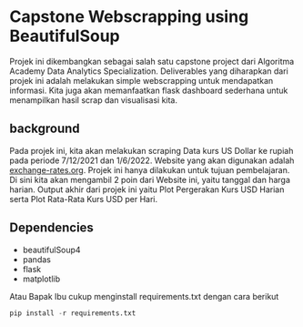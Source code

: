 # Capstone Webscrapping using BeautifulSoup

Projek ini dikembangkan sebagai salah satu capstone project dari Algoritma Academy Data Analytics Specialization. Deliverables yang diharapkan dari projek ini adalah melakukan simple webscrapping untuk mendapatkan informasi. Kita juga akan memanfaatkan flask dashboard sederhana untuk menampilkan hasil scrap dan visualisasi kita.

## background
Pada projek ini, kita akan melakukan scraping Data kurs US Dollar ke rupiah pada periode 7/12/2021 dan 1/6/2022. Website yang akan digunakan adalah [exchange-rates.org](https://www.exchange-rates.org/history/IDR/USD/T). Projek ini hanya dilakukan untuk tujuan pembelajaran. Di sini kita akan mengambil 2 poin dari Website ini, yaitu tanggal dan harga harian. Output akhir dari projek ini yaitu Plot Pergerakan Kurs USD Harian serta Plot Rata-Rata Kurs USD per Hari.

## Dependencies

- beautifulSoup4
- pandas
- flask
- matplotlib

Atau Bapak Ibu cukup menginstall requirements.txt dengan cara berikut

```python
pip install -r requirements.txt
```
